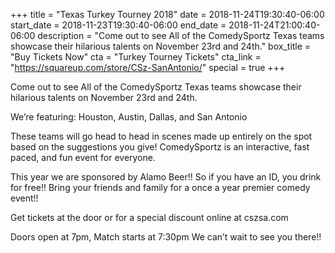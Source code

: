 +++
title = "Texas Turkey Tourney 2018"
date = 2018-11-24T19:30:40-06:00
start_date = 2018-11-23T19:30:40-06:00
end_date = 2018-11-24T21:00:40-06:00
description = "Come out to see All of the ComedySportz Texas teams showcase their hilarious talents on November 23rd and 24th."
box_title = "Buy Tickets Now"
cta = "Turkey Tourney Tickets"
cta_link = "https://squareup.com/store/CSz-SanAntonio/"
special = true
+++



Come out to see All of the ComedySportz Texas teams showcase their hilarious talents on November 23rd and 24th.

We’re featuring:
Houston, Austin, Dallas, and San Antonio

These teams will go head to head in scenes made up entirely on the spot based on the suggestions you give!
ComedySportz is an interactive, fast paced, and fun event for everyone.

This year we are sponsored by Alamo Beer!! So if you have an ID, you drink for free!! Bring your friends and family for a once a year premier comedy event!!

Get tickets at the door or for a special discount online at cszsa.com

Doors open at 7pm, Match starts at 7:30pm
We can’t wait to see you there!!
